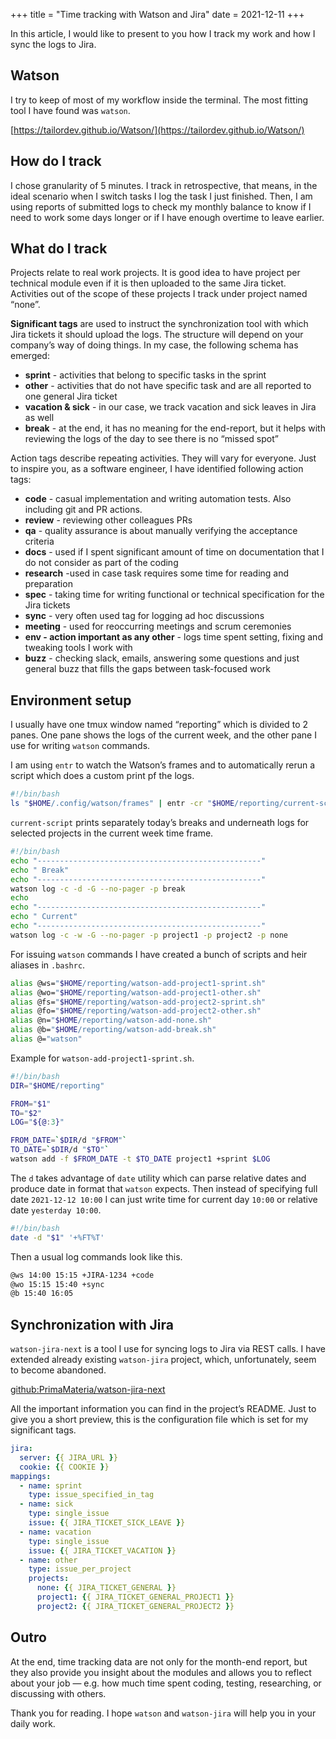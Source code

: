 +++
title = "Time tracking with Watson and Jira"
date = 2021-12-11
+++

In this article, I would like to present to you how I track my work and how I sync the logs to Jira.

## Watson

I try to keep of most of my workflow inside the terminal. The most fitting tool I have found was `watson`.

[https://tailordev.github.io/Watson/](https://tailordev.github.io/Watson/)

## How do I track

I chose granularity of 5 minutes. I track in retrospective, that means, in the ideal scenario when I switch tasks I log the task I just finished. Then, I am using reports of submitted logs to check my monthly balance to know if I need to work some days longer or if I have enough overtime to leave earlier.

## What do I track

Projects relate to real work projects. It is good idea to have project per technical module even if it is then uploaded to the same Jira ticket. Activities out of the scope of these projects I track under project named “none”.

**Significant tags** are used to instruct the synchronization tool with which Jira tickets it should upload the logs. The structure will depend on your company’s way of doing things. In my case, the following schema has emerged:

* **sprint** - activities that belong to specific tasks in the sprint
* **other** - activities that do not have specific task and are all reported to one general Jira ticket
* **vacation & sick** - in our case, we track vacation and sick leaves in Jira as well
* **break** - at the end, it has no meaning for the end-report, but it helps with reviewing the logs of the day to see there is no “missed spot”

Action tags describe repeating activities. They will vary for everyone. Just to inspire you, as a software engineer, I have identified following action tags:

 * **code** - casual implementation and writing automation tests. Also including git and PR actions.
 * **review** - reviewing other colleagues PRs
 * **qa** - quality assurance is about manually verifying the acceptance criteria
 * **docs** - used if I spent significant amount of time on documentation that I do not consider as part of the coding
 * **research** -used in case task requires some time for reading and preparation
 * **spec** - taking time for writing functional or technical specification for the Jira tickets
 * **sync** - very often used tag for logging ad hoc discussions
 * **meeting** - used for reoccurring meetings and scrum ceremonies
 * **env - action important as any other** - logs time spent setting, fixing and tweaking tools I work with
 * **buzz** - checking slack, emails, answering some questions and just general buzz that fills the gaps between task-focused work

## Environment setup

I usually have one tmux window named “reporting” which is divided to 2 panes. One pane shows the logs of the current week, and the other pane I use for writing `watson` commands.

I am using `entr` to watch the Watson’s frames and to automatically rerun a script which does a custom print pf the logs.

```bash
#!/bin/bash
ls "$HOME/.config/watson/frames" | entr -cr "$HOME/reporting/current-script"
```

`current-script` prints separately today’s breaks and underneath logs for selected projects in the current week time frame.

```bash
#!/bin/bash
echo "--------------------------------------------------"
echo " Break"
echo "--------------------------------------------------"
watson log -c -d -G --no-pager -p break
echo
echo "--------------------------------------------------"
echo " Current"
echo "--------------------------------------------------"
watson log -c -w -G --no-pager -p project1 -p project2 -p none
```

For issuing `watson` commands I have created a bunch of scripts and heir aliases in `.bashrc`.

```bash
alias @ws="$HOME/reporting/watson-add-project1-sprint.sh"
alias @wo="$HOME/reporting/watson-add-project1-other.sh"
alias @fs="$HOME/reporting/watson-add-project2-sprint.sh"
alias @fo="$HOME/reporting/watson-add-project2-other.sh"
alias @n="$HOME/reporting/watson-add-none.sh"
alias @b="$HOME/reporting/watson-add-break.sh"
alias @="watson"
```

Example for `watson-add-project1-sprint.sh`.

```bash
#!/bin/bash
DIR="$HOME/reporting"

FROM="$1"
TO="$2"
LOG="${@:3}"

FROM_DATE=`$DIR/d "$FROM"`
TO_DATE=`$DIR/d "$TO"`
watson add -f $FROM_DATE -t $TO_DATE project1 +sprint $LOG
```

The `d` takes advantage of `date` utility which can parse relative dates and produce date in format that `watson` expects. Then instead of specifying full date `2021-12-12 10:00` I can just write time for current day `10:00` or relative date `yesterday 10:00`.

```bash
#!/bin/bash
date -d "$1" '+%FT%T'
```

Then a usual log commands look like this.

```bash
@ws 14:00 15:15 +JIRA-1234 +code
@wo 15:15 15:40 +sync
@b 15:40 16:05
```

## Synchronization with Jira

`watson-jira-next` is a tool I use for syncing logs to Jira via REST calls. I have extended already existing `watson-jira` project, which, unfortunately, seem to become abandoned.

[github:PrimaMateria/watson-jira-next](https://github.com/PrimaMateria/watson-jira-next)

All the important information you can find in the project’s README. Just to give you a short preview, this is the configuration file which is set for my significant tags.

```yaml
jira:
  server: {{ JIRA_URL }}
  cookie: {{ COOKIE }}
mappings:
  - name: sprint
    type: issue_specified_in_tag
  - name: sick
    type: single_issue
    issue: {{ JIRA_TICKET_SICK_LEAVE }}
  - name: vacation
    type: single_issue
    issue: {{ JIRA_TICKET_VACATION }}
  - name: other
    type: issue_per_project
    projects:
      none: {{ JIRA_TICKET_GENERAL }}
      project1: {{ JIRA_TICKET_GENERAL_PROJECT1 }}
      project2: {{ JIRA_TICKET_GENERAL_PROJECT2 }}
```

## Outro

At the end, time tracking data are not only for the month-end report, but they also provide you insight about the modules and allows you to reflect about your job — e.g. how much time spent coding, testing, researching, or discussing with others.

Thank you for reading. I hope `watson` and `watson-jira` will help you in your daily work.

